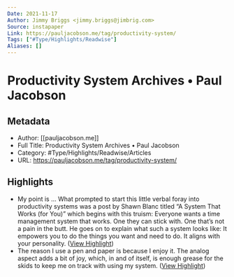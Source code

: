 ```yaml
---
Date: 2021-11-17
Author: Jimmy Briggs <jimmy.briggs@jimbrig.com>
Source: instapaper
Link: https://pauljacobson.me/tag/productivity-system/
Tags: ["#Type/Highlights/Readwise"]
Aliases: []
---
```

# Productivity System Archives • Paul Jacobson

## Metadata
- Author: [[pauljacobson.me]]
- Full Title: Productivity System Archives • Paul Jacobson
- Category: #Type/Highlights/Readwise/Articles
- URL: https://pauljacobson.me/tag/productivity-system/

## Highlights
- My point is …
  What prompted to start this little verbal foray into productivity systems was a post by Shawn Blanc titled “A System That Works (for You)” which begins with this truism:
  Everyone wants a time management system that works. One they can stick with. One that’s not a pain in the butt.
  He goes on to explain what such a system looks like:
  It empowers you to do the things you want and need to do.
  It aligns with your personality. ([View Highlight](https://instapaper.com/read/1358498641/14488395))
- The reason I use a pen and paper is because I enjoy it. The analog aspect adds a bit of joy, which, in and of itself, is enough grease for the skids to keep me on track with using my system. ([View Highlight](https://instapaper.com/read/1358498641/14488400))

